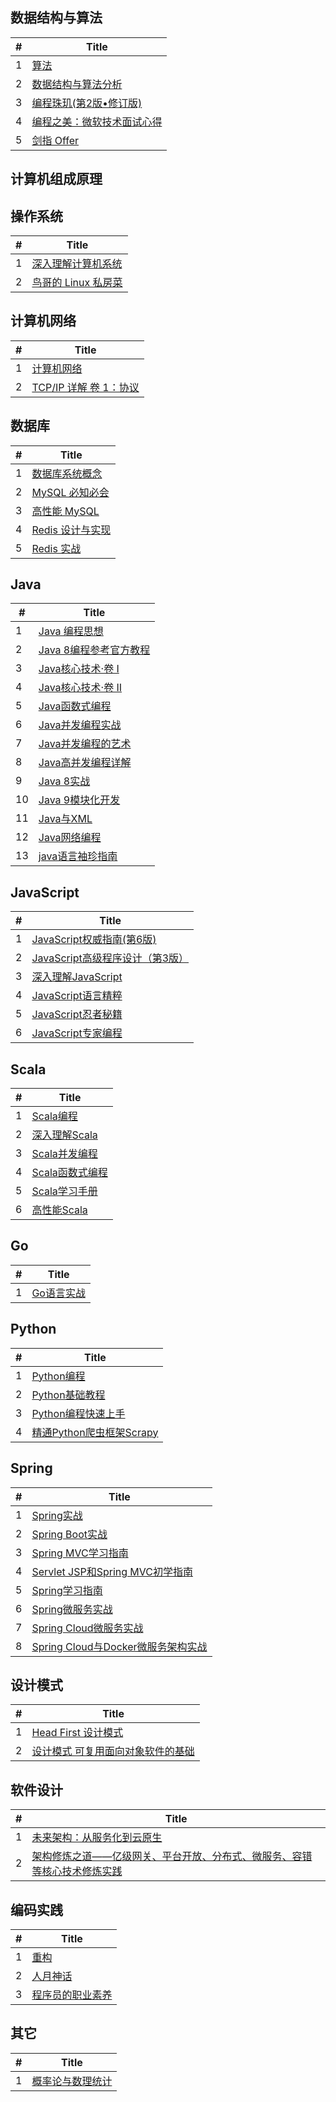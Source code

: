 ## 数据结构与算法

|  #  |      Title            
|-----|----------------|
|1|[算法](https://book.douban.com/subject/19952400/)|
|2|[数据结构与算法分析](https://book.douban.com/subject/3351237/)|
|3|[编程珠玑(第2版•修订版)](https://book.douban.com/subject/26302533/)|
|4|[编程之美：微软技术面试心得](https://book.douban.com/subject/30351275/)|
|5|[剑指 Offer](https://book.douban.com/subject/25910559/)|

## 计算机组成原理

## 操作系统

|  #  |      Title            
|-----|----------------|
|1|[深入理解计算机系统](https://book.douban.com/subject/26912767/)|
|2|[鸟哥的 Linux 私房菜](https://book.douban.com/subject/4889838/)|

## 计算机网络

|  #  |      Title            
|-----|----------------|
|1|[计算机网络](https://book.douban.com/subject/2970300/)|
|2|[TCP/IP 详解 卷 1：协议](https://book.douban.com/subject/1088054/)|

## 数据库

|  #  |      Title            
|-----|----------------|
|1|[数据库系统概念](https://book.douban.com/subject/10548379/)|
|2|[MySQL 必知必会](https://book.douban.com/subject/3354490/)|
|3|[高性能 MySQL](https://book.douban.com/subject/23008813/)|
|4|[Redis 设计与实现](https://book.douban.com/subject/25900156/)|
|5|[Redis 实战](https://book.douban.com/subject/26612779/)|

## Java

|  #  |      Title            
|-----|----------------|
|1|[Java 编程思想](https://book.douban.com/subject/2130190/)|
|2|[Java 8编程参考官方教程](https://book.douban.com/subject/26556574/)|
|3|[Java核心技术·卷 I](https://book.douban.com/subject/26880667/)|
|4|[Java核心技术·卷 II](https://book.douban.com/subject/27165931/)|
|5|[Java函数式编程](https://book.douban.com/subject/27594722/)|
|6|[Java并发编程实战](https://book.douban.com/subject/10484692/)|
|7|[Java并发编程的艺术](https://book.douban.com/subject/26591326/)|
|8|[Java高并发编程详解](https://book.douban.com/subject/30255689/)|
|9|[Java 8实战](https://book.douban.com/subject/26772632/)|
|10|[Java 9模块化开发](https://book.douban.com/subject/30297395/)|
|11|[Java与XML](https://book.douban.com/subject/6078806/)|
|12|[Java网络编程](https://book.douban.com/subject/26259017/)|
|13|[java语言袖珍指南](https://book.douban.com/subject/26608074/)|

## JavaScript

|  #  |      Title            
|-----|----------------|
|1|[JavaScript权威指南(第6版)](https://book.douban.com/subject/10549733/)|
|2|[JavaScript高级程序设计（第3版）](https://book.douban.com/subject/10546125/)|
|3|[深入理解JavaScript](https://book.douban.com/subject/26697422/)|
|4|[JavaScript语言精粹](https://book.douban.com/subject/11874748/)|
|5|[JavaScript忍者秘籍](https://book.douban.com/subject/26638316/)|
|6|[JavaScript专家编程](https://book.douban.com/subject/26583722/)|

## Scala

|  #  |      Title            
|-----|----------------|
|1|[Scala编程](https://book.douban.com/subject/27591387/)|
|2|[深入理解Scala](https://book.douban.com/subject/26302645/)|
|3|[Scala并发编程](https://book.douban.com/subject/26642326/)|
|4|[Scala函数式编程](https://book.douban.com/subject/26772149/)|
|5|[Scala学习手册](https://book.douban.com/subject/26786632/)|
|6|[高性能Scala](https://book.douban.com/subject/27038405/)|

## Go

|  #  |      Title            
|-----|----------------|
|1|[Go语言实战](https://book.douban.com/subject/27015617/)|

## Python

|  #  |      Title            
|-----|----------------|
|1|[Python编程](https://book.douban.com/subject/26829016/)|
|2|[Python基础教程](https://book.douban.com/subject/27667375/)|
|3|[Python编程快速上手](https://book.douban.com/subject/26836700/)|
|4|[精通Python爬虫框架Scrapy](https://book.douban.com/subject/30150912/)|

## Spring

|  #  |      Title            
|-----|----------------|
|1|[Spring实战](https://book.douban.com/subject/26767354/)|
|2|[Spring Boot实战](https://book.douban.com/subject/26857423/)|
|3|[Spring MVC学习指南](https://book.douban.com/subject/26411275/)|
|4|[Servlet JSP和Spring MVC初学指南](https://book.douban.com/subject/26956492/)|
|5|[Spring学习指南](https://book.douban.com/subject/30273739/)|
|6|[Spring微服务实战](https://book.douban.com/subject/30233791/)|
|7|[Spring Cloud微服务实战](https://book.douban.com/subject/27025912/)|
|8|[Spring Cloud与Docker微服务架构实战](https://book.douban.com/subject/27028228/)|

## 设计模式

|  #  |      Title            
|-----|----------------|
|1|[Head First 设计模式](https://book.douban.com/subject/2243615/)|
|2|[设计模式 可复用面向对象软件的基础](https://book.douban.com/subject/1052241/)|

## 软件设计

|  #  |      Title            
|-----|----------------|
|1|[未来架构：从服务化到云原生](https://book.douban.com/subject/30477839/)|
|2|[架构修炼之道——亿级网关、平台开放、分布式、微服务、容错等核心技术修炼实践](https://book.douban.com/subject/33389549/)|

## 编码实践

|  #  |      Title            
|-----|----------------|
|1|[重构](https://book.douban.com/subject/4262627/)|
|2|[人月神话](https://book.douban.com/subject/1102259/)|
|3|[程序员的职业素养](https://book.douban.com/subject/11614538/)|

## 其它

|  #  |      Title            
|-----|----------------|
|1|[概率论与数理统计](https://book.douban.com/subject/2201479/)|
